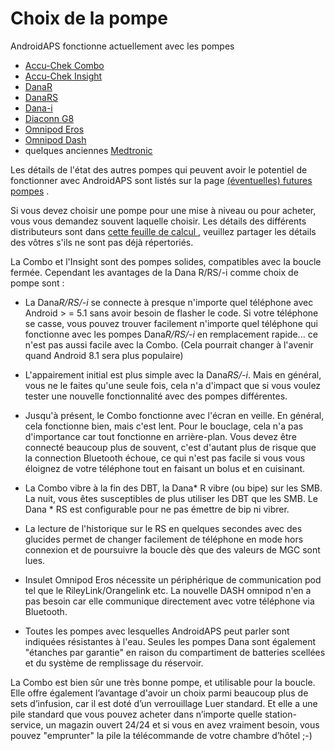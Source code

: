# Choix de la pompe

AndroidAPS fonctionne actuellement avec les pompes

* [Accu-Chek Combo](../Configuration/Accu-Chek-Combo-Pump.md)
* [Accu-Chek Insight](../Configuration/Accu-Chek-Insight-Pump.md)
* [DanaR](../Configuration/DanaR-Insulin-Pump.md)
* [DanaRS](../Configuration/DanaRS-Insulin-Pump.md)
* [Dana-i](../Configuration/DanaRS-Insulin-Pump.md)
* [Diaconn G8 ](../Configuration/DiaconnG8.rst)
* [Omnipod Eros](../Configuration/OmnipodEros.rst)
* [Omnipod Dash](../Configuration/OmnipodDASH.md)
* quelques anciennes [Medtronic](../Configuration/MedtronicPump.md)

Les détails de l'état des autres pompes qui peuvent avoir le potentiel de fonctionner avec AndroidAPS sont listés sur la page [(éventuelles) futures pompes](Future-possible-Pump-Drivers.md) .

Si vous devez choisir une pompe pour une mise à niveau ou pour acheter, vous vous demandez souvent laquelle choisir. Les détails des différents distributeurs sont dans [ cette feuille de calcul ](https://drive.google.com/open?id=1CRfmmjA-0h_9nkRViP3J9FyflT9eu-a8HeMrhrKzKz0), veuillez partager les détails des vôtres s'ils ne sont pas déjà répertoriés.

La Combo et l'Insight sont des pompes solides, compatibles avec la boucle fermée. Cependant les avantages de la Dana R/RS/-i comme choix de pompe sont :

* La Dana*R/RS/-i* se connecte à presque n'importe quel téléphone avec Android > = 5.1 sans avoir besoin de flasher le code. Si votre téléphone se casse, vous pouvez trouver facilement n'importe quel téléphone qui fonctionne avec les pompes Dana*R/RS/-i* en remplacement rapide... ce n'est pas aussi facile avec la Combo. (Cela pourrait changer à l'avenir quand Android 8.1 sera plus populaire)

* L'appairement initial est plus simple avec la Dana*RS/-i*. Mais en général, vous ne le faites qu'une seule fois, cela n'a d'impact que si vous voulez tester une nouvelle fonctionnalité avec des pompes différentes.

* Jusqu'à présent, le Combo fonctionne avec l'écran en veille. En général, cela fonctionne bien, mais c'est lent. Pour le bouclage, cela n'a pas d'importance car tout fonctionne en arrière-plan. Vous devez être connecté beaucoup plus de souvent, c'est d'autant plus de risque que la connection Bluetooth échoue, ce qui n'est pas facile si vous vous éloignez de votre téléphone tout en faisant un bolus et en cuisinant.

* La Combo vibre à la fin des DBT, la Dana* R vibre (ou bipe) sur les SMB. La nuit, vous êtes susceptibles de plus utiliser les DBT que les SMB. Le Dana * RS est configurable pour ne pas émettre de bip ni vibrer.

* La lecture de l'historique sur le RS en quelques secondes avec des glucides permet de changer facilement de téléphone en mode hors connexion et de poursuivre la boucle dès que des valeurs de MGC sont lues.

* Insulet Omnipod Eros nécessite un périphérique de communication pod tel que le RileyLink/Orangelink etc. La nouvelle DASH omnipod n'en a pas besoin car elle communique directement avec votre téléphone via Bluetooth.

* Toutes les pompes avec lesquelles AndroidAPS peut parler sont indiquées résistantes à l'eau. Seules les pompes Dana sont également "étanches par garantie" en raison du compartiment de batteries scellées et du système de remplissage du réservoir.

La Combo est bien sûr une très bonne pompe, et utilisable pour la boucle. Elle offre également l’avantage d'avoir un choix parmi beaucoup plus de sets d’infusion, car il est doté d’un verrouillage Luer standard. Et elle a une pile standard que vous pouvez acheter dans n’importe quelle station-service, un magazin ouvert 24/24 et si vous en avez vraiment besoin, vous pouvez "emprunter" la pile la télécommande de votre chambre d’hôtel ;-)